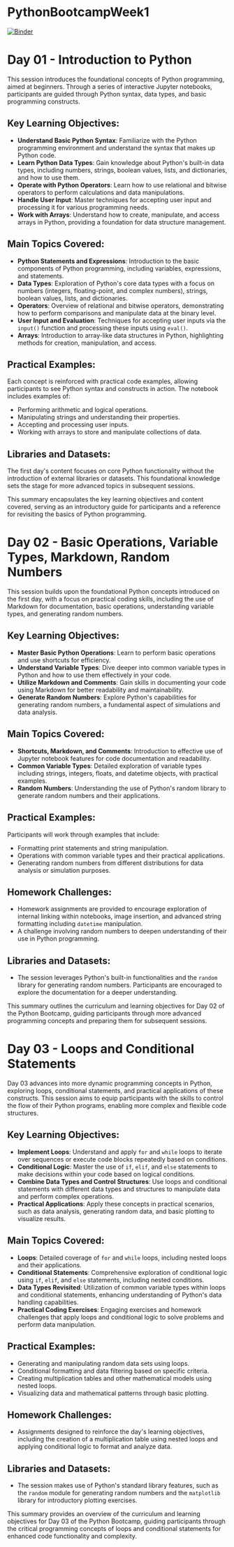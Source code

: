 # PythonBootcampWeek1
[![Binder](https://mybinder.org/badge_logo.svg)](https://mybinder.org/v2/gh/VitaliAlexeev/PythonBootcampWeek1.git/HEAD)

# Day 01 - Introduction to Python

This session introduces the foundational concepts of Python programming, aimed at beginners. Through a series of interactive Jupyter notebooks, participants are guided through Python syntax, data types, and basic programming constructs.

## Key Learning Objectives:
- **Understand Basic Python Syntax**: Familiarize with the Python programming environment and understand the syntax that makes up Python code.
- **Learn Python Data Types**: Gain knowledge about Python's built-in data types, including numbers, strings, boolean values, lists, and dictionaries, and how to use them.
- **Operate with Python Operators**: Learn how to use relational and bitwise operators to perform calculations and data manipulations.
- **Handle User Input**: Master techniques for accepting user input and processing it for various programming needs.
- **Work with Arrays**: Understand how to create, manipulate, and access arrays in Python, providing a foundation for data structure management.


## Main Topics Covered:
- **Python Statements and Expressions**: Introduction to the basic components of Python programming, including variables, expressions, and statements.
- **Data Types**: Exploration of Python's core data types with a focus on numbers (integers, floating-point, and complex numbers), strings, boolean values, lists, and dictionaries.
- **Operators**: Overview of relational and bitwise operators, demonstrating how to perform comparisons and manipulate data at the binary level.
- **User Input and Evaluation**: Techniques for accepting user inputs via the `input()` function and processing these inputs using `eval()`.
- **Arrays**: Introduction to array-like data structures in Python, highlighting methods for creation, manipulation, and access.

## Practical Examples:
Each concept is reinforced with practical code examples, allowing participants to see Python syntax and constructs in action. The notebook includes examples of:
- Performing arithmetic and logical operations.
- Manipulating strings and understanding their properties.
- Accepting and processing user inputs.
- Working with arrays to store and manipulate collections of data.


## Libraries and Datasets:
The first day's content focuses on core Python functionality without the introduction of external libraries or datasets. This foundational knowledge sets the stage for more advanced topics in subsequent sessions.

This summary encapsulates the key learning objectives and content covered, serving as an introductory guide for participants and a reference for revisiting the basics of Python programming.


# Day 02 - Basic Operations, Variable Types, Markdown, Random Numbers

This session builds upon the foundational Python concepts introduced on the first day, with a focus on practical coding skills, including the use of Markdown for documentation, basic operations, understanding variable types, and generating random numbers.

## Key Learning Objectives:
- **Master Basic Python Operations**: Learn to perform basic operations and use shortcuts for efficiency.
- **Understand Variable Types**: Dive deeper into common variable types in Python and how to use them effectively in your code.
- **Utilize Markdown and Comments**: Gain skills in documenting your code using Markdown for better readability and maintainability.
- **Generate Random Numbers**: Explore Python's capabilities for generating random numbers, a fundamental aspect of simulations and data analysis.

## Main Topics Covered:
- **Shortcuts, Markdown, and Comments**: Introduction to effective use of Jupyter notebook features for code documentation and readability.
- **Common Variable Types**: Detailed exploration of variable types including strings, integers, floats, and datetime objects, with practical examples.
- **Random Numbers**: Understanding the use of Python's random library to generate random numbers and their applications.

## Practical Examples:
Participants will work through examples that include:
- Formatting print statements and string manipulation.
- Operations with common variable types and their practical applications.
- Generating random numbers from different distributions for data analysis or simulation purposes.

## Homework Challenges:
- Homework assignments are provided to encourage exploration of internal linking within notebooks, image insertion, and advanced string formatting including `datetime` manipulation.
- A challenge involving random numbers to deepen understanding of their use in Python programming.

## Libraries and Datasets:
- The session leverages Python's built-in functionalities and the `random` library for generating random numbers. Participants are encouraged to explore the documentation for a deeper understanding.

This summary outlines the curriculum and learning objectives for Day 02 of the Python Bootcamp, guiding participants through more advanced programming concepts and preparing them for subsequent sessions.


# Day 03 - Loops and Conditional Statements

Day 03 advances into more dynamic programming concepts in Python, exploring loops, conditional statements, and practical applications of these constructs. This session aims to equip participants with the skills to control the flow of their Python programs, enabling more complex and flexible code structures.

## Key Learning Objectives:
- **Implement Loops**: Understand and apply `for` and `while` loops to iterate over sequences or execute code blocks repeatedly based on conditions.
- **Conditional Logic**: Master the use of `if`, `elif`, and `else` statements to make decisions within your code based on logical conditions.
- **Combine Data Types and Control Structures**: Use loops and conditional statements with different data types and structures to manipulate data and perform complex operations.
- **Practical Applications**: Apply these concepts in practical scenarios, such as data analysis, generating random data, and basic plotting to visualize results.

## Main Topics Covered:
- **Loops**: Detailed coverage of `for` and `while` loops, including nested loops and their applications.
- **Conditional Statements**: Comprehensive exploration of conditional logic using `if`, `elif`, and `else` statements, including nested conditions.
- **Data Types Revisited**: Utilization of common variable types within loops and conditional statements, enhancing understanding of Python's data handling capabilities.
- **Practical Coding Exercises**: Engaging exercises and homework challenges that apply loops and conditional logic to solve problems and perform data manipulation.

## Practical Examples:
- Generating and manipulating random data sets using loops.
- Conditional formatting and data filtering based on specific criteria.
- Creating multiplication tables and other mathematical models using nested loops.
- Visualizing data and mathematical patterns through basic plotting.

## Homework Challenges:
- Assignments designed to reinforce the day's learning objectives, including the creation of a multiplication table using nested loops and applying conditional logic to format and analyze data.

## Libraries and Datasets:
- The session makes use of Python's standard library features, such as the `random` module for generating random numbers and the `matplotlib` library for introductory plotting exercises.

This summary provides an overview of the curriculum and learning objectives for Day 03 of the Python Bootcamp, guiding participants through the critical programming concepts of loops and conditional statements for enhanced code functionality and complexity.
